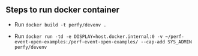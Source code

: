 

## Steps to run docker container

-  Run `docker build -t perfy/devenv .`

-  Run `docker run -td -e DISPLAY=host.docker.internal:0 -v ~/perf-event-open-examples:/perf-event-open-examples/ --cap-add SYS_ADMIN perfy/devenv`